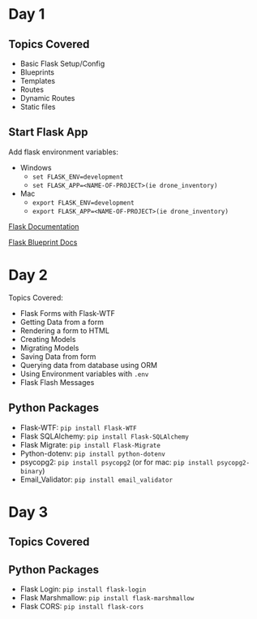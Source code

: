 # Day 1

## Topics Covered
- Basic Flask Setup/Config
- Blueprints
- Templates
- Routes
- Dynamic Routes
- Static files

## Start Flask App
Add flask environment variables:
- Windows
    - `set FLASK_ENV=development`
    - `set FLASK_APP=<NAME-OF-PROJECT>(ie drone_inventory)`
- Mac
    - `export FLASK_ENV=development`
    - `export FLASK_APP=<NAME-OF-PROJECT>(ie drone_inventory)`

[Flask Documentation](https://flask.palletsprojects.com/en/1.1.x/ "Main Flask Docs")

[Flask Blueprint Docs](https://flask.palletsprojects.com/en/1.1.x/blueprints/ "Flask Blueprint Docs")


# Day 2
Topics Covered:
- Flask Forms with Flask-WTF
- Getting Data from a form
- Rendering a form to HTML
- Creating Models
- Migrating Models
- Saving Data from form
- Querying data from database using ORM
- Using Environment variables with `.env`
- Flask Flash Messages

## Python Packages
- Flask-WTF: `pip install Flask-WTF`
- Flask SQLAlchemy: `pip install Flask-SQLAlchemy`
- Flask Migrate: `pip install Flask-Migrate`
- Python-dotenv: `pip install python-dotenv`
- psycopg2: `pip install psycopg2` (or for mac: `pip install psycopg2-binary`)
- Email_Validator: `pip install email_validator`



# Day 3

## Topics Covered


## Python Packages
- Flask Login: `pip install flask-login`
- Flask Marshmallow: `pip install flask-marshmallow`
- Flask CORS: `pip install flask-cors`